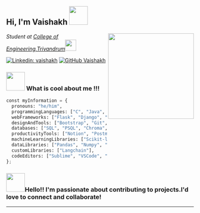 <h2> Hi, I'm Vaishakh <img src="https://media.giphy.com/media/mGcNjsfWAjY5AEZNw6/giphy.gif" width="50"></h2>
<img align='right' src="https://media.giphy.com/media/ieyl9zmCjO4b4t6qoY/giphy.gif" width="230">
<p><em>Student at <a href="https://www.cet.ac.in/">College of Engineering,Trivandrum</a><img src="https://media.giphy.com/media/fYSnHlufseco8Fh93Z/giphy.gif" width="30"></br>
</em></p>

[![Linkedin: vaishakh](https://img.shields.io/badge/-vaishakh-blue?style=flat-square&logo=Linkedin&logoColor=white&link=https://www.linkedin.com/in/vaishakh/)](https://www.linkedin.com/in/vaishakh-m-561a5523a/)
[![GitHub Vaishakh](https://img.shields.io/github/followers/vaishakhRaveendran?label=follow&style=social)](https://github.com/vaishakhRaveendran)



### <img src="https://media.giphy.com/media/VgCDAzcKvsR6OM0uWg/giphy.gif" width="50">  What is cool about me !!!

```python
const myInformation = {
  pronouns: "he/him",
  programmingLanguages: ["C", "Java", "Python", "HTML", "CSS", "JavaScript"],
  webFrameworks: ["Flask", "Django", "Node.js"],
  designAndTools: ["Bootstrap", "Git", "Photoshop"],
  databases: ["SQL", "PSQL", "Chroma", "MongoDB"],
  productivityTools: ["Notion", "Postman"],
  machineLearningLibraries: ["Scikit-learn", "Tensorflow"],
  dataLibraries: ["Pandas", "Numpy", "Seaborn", "Matplotlib", "Scipy", "shap"],
  customLibraries: ["Langchain"],
  codeEditors: ["Sublime", "VSCode", "PyCharm"],
};


```
### <img src="https://media.giphy.com/media/eGmgF0V90QIgpMv4WQ/giphy.gif" width="50">Hello!! I'm passionate about contributing to projects.I'd love to connect and collaborate!

---
